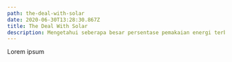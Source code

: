 ```yaml
---
path: the-deal-with-solar
date: 2020-06-30T13:28:30.867Z
title: The Deal With Solar
description: Mengetahui seberapa besar persentase pemakaian energi terbarukan di dunia.
---
```

Lorem ipsum